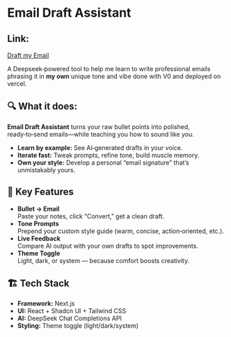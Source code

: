 # Email Draft Assistant
## Link:

[Draft my Email](https://v0-simple-email-drafter.vercel.app/)

A Deepseek‑powered tool to help me learn to write professional emails phrasing it in **my own** unique tone and vibe done with V0 and deployed on vercel.


## 🔍 What it does:

**Email Draft Assistant** turns your raw bullet points into polished, ready‑to‑send emails—while teaching you how to sound like *you*.  
- **Learn by example:** See AI‑generated drafts in your voice.  
- **Iterate fast:** Tweak prompts, refine tone, build muscle memory.  
- **Own your style:** Develop a personal “email signature” that’s unmistakably yours.

## 🚀 Key Features

- **Bullet → Email**  
  Paste your notes, click “Convert,” get a clean draft.  
- **Tone Prompts**  
  Prepend your custom style guide (warm, concise, action‑oriented, etc.).  
- **Live Feedback**  
  Compare AI output with your own drafts to spot improvements.  
- **Theme Toggle**  
  Light, dark, or system — because comfort boosts creativity.


## 🏗️ Tech Stack

- **Framework:** Next.js  
- **UI:** React + Shadcn UI + Tailwind CSS  
- **AI:** DeepSeek Chat Completions API  
- **Styling:** Theme toggle (light/dark/system)
